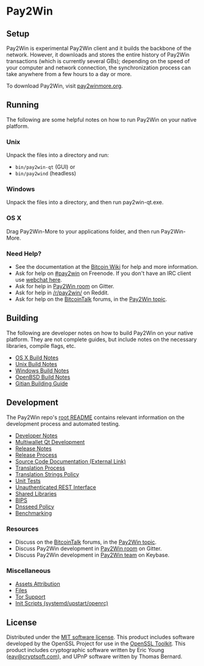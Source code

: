 Pay2Win
=============

Setup
---------------------
Pay2Win is experimental Pay2Win client and it builds the backbone of the network. However, it downloads and stores the entire history of Pay2Win transactions (which is currently several GBs); depending on the speed of your computer and network connection, the synchronization process can take anywhere from a few hours to a day or more.

To download Pay2Win, visit [pay2winmore.org](https://pay2winmore.org).

Running
---------------------
The following are some helpful notes on how to run Pay2Win on your native platform.

### Unix

Unpack the files into a directory and run:

- `bin/pay2win-qt` (GUI) or
- `bin/pay2wind` (headless)

### Windows

Unpack the files into a directory, and then run pay2win-qt.exe.

### OS X

Drag Pay2Win-More to your applications folder, and then run Pay2Win-More.

### Need Help?

* See the documentation at the [Bitcoin Wiki](https://en.bitcoin.it/wiki/Main_Page)
for help and more information.
* Ask for help on [#pay2win](http://webchat.freenode.net?channels=pay2win) on Freenode. If you don't have an IRC client use [webchat here](http://webchat.freenode.net?channels=pay2win).
* Ask for help in [Pay2Win room](https://gitter.im/Pay2Win_Hub) on Gitter.
* Ask for help in [/r/pay2win/](https://nm.reddit.com/r/pay2win/) on Reddit.
* Ask for help on the [BitcoinTalk](https://bitcointalk.org/) forums, in the [Pay2Win topic](https://bitcointalk.org/index.php?topic=3017838.new#new).

Building
---------------------
The following are developer notes on how to build Pay2Win on your native platform. They are not complete guides, but include notes on the necessary libraries, compile flags, etc.

- [OS X Build Notes](build-osx.md)
- [Unix Build Notes](build-unix.md)
- [Windows Build Notes](build-windows.md)
- [OpenBSD Build Notes](build-openbsd.md)
- [Gitian Building Guide](gitian-building.md)

Development
---------------------
The Pay2Win repo's [root README](/README.md) contains relevant information on the development process and automated testing.

- [Developer Notes](developer-notes.md)
- [Multiwallet Qt Development](multiwallet-qt.md)
- [Release Notes](release-notes.md)
- [Release Process](release-process.md)
- [Source Code Documentation (External Link)](https://dev.visucore.com/bitcoin/doxygen/)
- [Translation Process](translation_process.md)
- [Translation Strings Policy](translation_strings_policy.md)
- [Unit Tests](unit-tests.md)
- [Unauthenticated REST Interface](REST-interface.md)
- [Shared Libraries](shared-libraries.md)
- [BIPS](bips.md)
- [Dnsseed Policy](dnsseed-policy.md)
- [Benchmarking](benchmarking.md)

### Resources
* Discuss on the [BitcoinTalk](https://bitcointalk.org/) forums, in the [Pay2Win topic](https://bitcointalk.org/index.php?topic=3017838.new#new).
* Discuss Pay2Win development in [Pay2Win room](https://gitter.im/Pay2Win_Hub) on Gitter.
* Discuss Pay2Win development in [Pay2Win team](https://keybase.io/team/pay2win) on Keybase.

### Miscellaneous
- [Assets Attribution](assets-attribution.md)
- [Files](files.md)
- [Tor Support](tor.md)
- [Init Scripts (systemd/upstart/openrc)](init.md)

License
---------------------
Distributed under the [MIT software license](http://www.opensource.org/licenses/mit-license.php).
This product includes software developed by the OpenSSL Project for use in the [OpenSSL Toolkit](https://www.openssl.org/). This product includes
cryptographic software written by Eric Young ([eay@cryptsoft.com](mailto:eay@cryptsoft.com)), and UPnP software written by Thomas Bernard.
